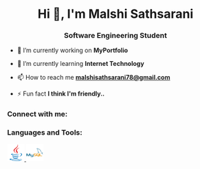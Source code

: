 <h1 align="center">Hi 👋, I'm Malshi Sathsarani</h1>
<h3 align="center">Software Engineering Student</h3>

- 🔭 I’m currently working on **MyPortfolio**

- 🌱 I’m currently learning **Internet Technology**

- 📫 How to reach me **malshisathsarani78@gmail.com**

- ⚡ Fun fact **I think I'm friendly..**

<h3 align="left">Connect with me:</h3>
<p align="left">
</p>

<h3 align="left">Languages and Tools:</h3>
<p align="left"> <a href="https://www.java.com" target="_blank" rel="noreferrer"> <img src="https://raw.githubusercontent.com/devicons/devicon/master/icons/java/java-original.svg" alt="java" width="40" height="40"/> </a> <a href="https://www.mysql.com/" target="_blank" rel="noreferrer"> <img src="https://raw.githubusercontent.com/devicons/devicon/master/icons/mysql/mysql-original-wordmark.svg" alt="mysql" width="40" height="40"/> </a> </p>
